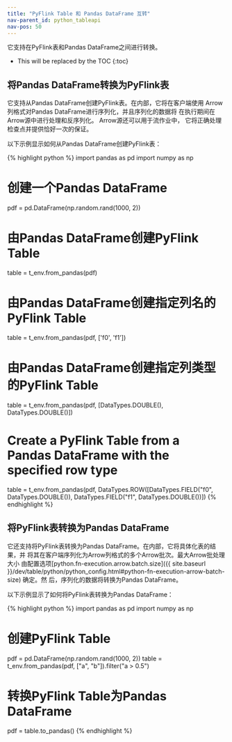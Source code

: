 ```yaml
---
title: "PyFlink Table 和 Pandas DataFrame 互转"
nav-parent_id: python_tableapi
nav-pos: 50
---
```

<!--
Licensed to the Apache Software Foundation (ASF) under one
or more contributor license agreements.  See the NOTICE file
distributed with this work for additional information
regarding copyright ownership.  The ASF licenses this file
to you under the Apache License, Version 2.0 (the
"License"); you may not use this file except in compliance
with the License.  You may obtain a copy of the License at

  http://www.apache.org/licenses/LICENSE-2.0

Unless required by applicable law or agreed to in writing,
software distributed under the License is distributed on an
"AS IS" BASIS, WITHOUT WARRANTIES OR CONDITIONS OF ANY
KIND, either express or implied.  See the License for the
specific language governing permissions and limitations
under the License.
-->

它支持在PyFlink表和Pandas DataFrame之间进行转换。 

* This will be replaced by the TOC
{:toc}

## 将Pandas DataFrame转换为PyFlink表

它支持从Pandas DataFrame创建PyFlink表。在内部，它将在客户端使用
Arrow列格式对Pandas DataFrame进行序列化，并且序列化的数据将
在执行期间在Arrow源中进行处理和反序列化。 Arrow源还可以用于流作业中，
它将正确处理检查点并提供恰好一次的保证。 

以下示例显示如何从Pandas DataFrame创建PyFlink表： 

{% highlight python %}
import pandas as pd
import numpy as np

# 创建一个Pandas DataFrame
pdf = pd.DataFrame(np.random.rand(1000, 2))

# 由Pandas DataFrame创建PyFlink Table
table = t_env.from_pandas(pdf)

# 由Pandas DataFrame创建指定列名的PyFlink Table 
table = t_env.from_pandas(pdf, ['f0', 'f1'])

# 由Pandas DataFrame创建指定列类型的PyFlink Table 
table = t_env.from_pandas(pdf, [DataTypes.DOUBLE(), DataTypes.DOUBLE()])

# Create a PyFlink Table from a Pandas DataFrame with the specified row type
table = t_env.from_pandas(pdf,
                          DataTypes.ROW([DataTypes.FIELD("f0", DataTypes.DOUBLE()),
                                         DataTypes.FIELD("f1", DataTypes.DOUBLE())])
{% endhighlight %}

## 将PyFlink表转换为Pandas DataFrame 

它还支持将PyFlink表转换为Pandas DataFrame。在内部，它将具体化表的结果，并
将其在客户端序列化为Arrow列格式的多个Arrow批次。最大Arrow批处理大小
由配置选项[python.fn-execution.arrow.batch.size]({{ site.baseurl }}/dev/table/python/python_config.html#python-fn-execution-arrow-batch-size) 确定。然
后，序列化的数据将转换为Pandas DataFrame。 

以下示例显示了如何将PyFlink表转换为Pandas DataFrame： 

{% highlight python %}
import pandas as pd
import numpy as np

# 创建PyFlink Table
pdf = pd.DataFrame(np.random.rand(1000, 2))
table = t_env.from_pandas(pdf, ["a", "b"]).filter("a > 0.5")

# 转换PyFlink Table为Pandas DataFrame
pdf = table.to_pandas()
{% endhighlight %}
